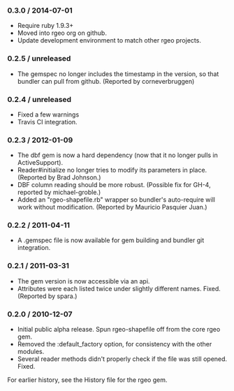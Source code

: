 ### 0.3.0 / 2014-07-01

* Require ruby 1.9.3+
* Moved into rgeo org on github.
* Update development environment to match other rgeo projects.

### 0.2.5 / unreleased

* The gemspec no longer includes the timestamp in the version, so that bundler can pull from github. (Reported by corneverbruggen)

### 0.2.4 / unreleased

* Fixed a few warnings
* Travis CI integration.

### 0.2.3 / 2012-01-09

* The dbf gem is now a hard dependency (now that it no longer pulls in ActiveSupport).
* Reader#initialize no longer tries to modify its parameters in place. (Reported by Brad Johnson.)
* DBF column reading should be more robust. (Possible fix for GH-4, reported by michael-groble.)
* Added an "rgeo-shapefile.rb" wrapper so bundler's auto-require will work without modification. (Reported by Mauricio Pasquier Juan.)

### 0.2.2 / 2011-04-11

* A .gemspec file is now available for gem building and bundler git integration.

### 0.2.1 / 2011-03-31

* The gem version is now accessible via an api.
* Attributes were each listed twice under slightly different names. Fixed. (Reported by spara.)

### 0.2.0 / 2010-12-07

* Initial public alpha release. Spun rgeo-shapefile off from the core rgeo gem.
* Removed the :default_factory option, for consistency with the other modules.
* Several reader methods didn't properly check if the file was still opened. Fixed.

For earlier history, see the History file for the rgeo gem.
